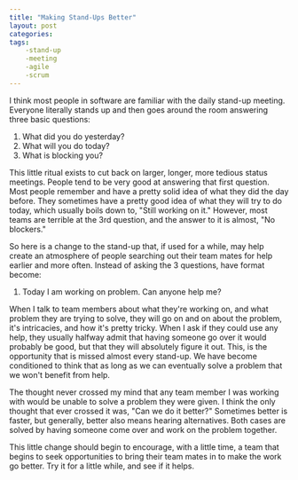 ```yaml
---
title: "Making Stand-Ups Better"
layout: post
categories:
tags:
    -stand-up
    -meeting
    -agile
    -scrum
---
```


I think most people in software are familiar with the daily stand-up meeting. Everyone literally stands up and then
goes around the room answering three basic questions: 

1. What did you do yesterday?
2. What will you do today?
3. What is blocking you?

This little ritual exists to cut back on larger, longer, more tedious status meetings. People tend to be very good at
answering that first question. Most people remember and have a pretty solid idea of what they did the day before. They
sometimes have a pretty good idea of what they will try to do today, which usually boils down to, "Still working on it." 
However, most teams are terrible at the 3rd question, and the answer to it is almost, "No blockers." 

So here is a change to the stand-up that, if used for a while, may help create an atmosphere of people searching out their
team mates for help earlier and more often. Instead of asking the 3 questions, have format become: 

1. Today I am working on <some problem> problem. Can anyone help me?


When I talk to team members about what they're working on, and what problem they are trying to solve, they will go on
and on about the problem, it's intricacies, and how it's pretty tricky. When I ask if they could use any help, they usually
halfway admit that having someone go over it would probably be good, but that they will absolutely figure it out. This,
is the opportunity that is missed almost every stand-up. We have become conditioned to think that as long as we can 
eventually solve a problem that we won't benefit from help. 

The thought never crossed my mind that any team member I was working with would be unable to solve a problem they were
given. I think the only thought that ever crossed it was, "Can we do it better?" Sometimes better is faster, but generally,
better also means hearing alternatives. Both cases are solved by having someone come over and work on the problem together.

This little change should begin to encourage, with a little time, a team that begins to seek opportunities to bring their
team mates in to make the work go better. Try it for a little while, and see if it helps.
